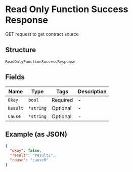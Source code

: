 # Read Only Function Success Response

GET request to get contract source

## Structure

`ReadOnlyFunctionSuccessResponse`

## Fields

| Name     | Type      | Tags     | Description |
| -------- | --------- | -------- | ----------- |
| `Okay`   | `bool`    | Required | -           |
| `Result` | `*string` | Optional | -           |
| `Cause`  | `*string` | Optional | -           |

## Example (as JSON)

```json
{
  "okay": false,
  "result": "result2",
  "cause": "cause0"
}
```
